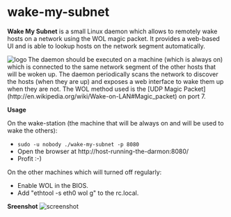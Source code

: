 wake-my-subnet
==============

**Wake My Subnet** is a small Linux daemon which allows to remotely wake hosts on a network using the WOL magic packet.
It provides a web-based UI and is able to lookup hosts on the network segment automatically.

<img align="left" src="https://cloud.githubusercontent.com/assets/7137473/2936328/26c2e342-d856-11e3-9ae1-8794ef8ac90e.png" alt="logo">
The daemon should be executed on a machine (which is always on) which is connected to the same network segment of the other hosts that will be woken up.
The daemon periodically scans the network to discover the hosts (when they are up) and exposes a web interface to wake them up when they are not.
The WOL method used is the [UDP Magic Packet](http://en.wikipedia.org/wiki/Wake-on-LAN#Magic_packet) on port 7.


**Usage**

On the wake-station (the machine that will be always on and will be used to wake the others):

 * `sudo -u nobody ./wake-my-subnet -p 8080`
 * Open the browser at http://host-running-the-darmon:8080/
 * Profit :-)


On the other machines which will turned off regularly:

  * Enable WOL in the BIOS.
  * Add "ethtool -s eth0 wol g" to the rc.local.

**Sreenshot**
![screenshot](https://cloud.githubusercontent.com/assets/7137473/2936376/715a2e54-d858-11e3-8099-9602cfeedc33.jpg)
